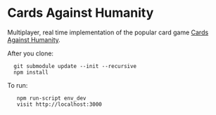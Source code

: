 Cards Against Humanity
======================

Multiplayer, real time implementation of the popular card game [Cards Against Humanity][1].

After you clone: 

      git submodule update --init --recursive
      npm install

To run:
       
       npm run-script env_dev
       visit http://localhost:3000

[1]: http://cardsagainsthumanity.com/